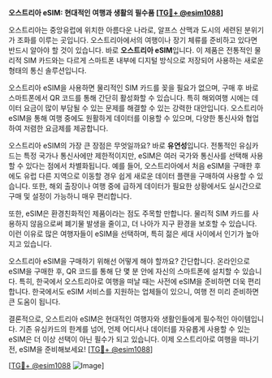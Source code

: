 **오스트리아 eSIM: 현대적인 여행과 생활의 필수품 [[TG💪+ @esim1088](https://t.me/s/esim1088)]**

오스트리아는 중앙유럽에 위치한 아름다운 나라로, 알프스 산맥과 도시의 세련된 분위기가 조화를 이루는 곳입니다. 오스트리아에서의 여행이나 장기 체류를 준비하고 있다면 반드시 알아야 할 것이 있습니다. 바로 **오스트리아 eSIM**입니다. 이 제품은 전통적인 물리적 SIM 카드와는 다르게 스마트폰 내부에 디지털 방식으로 저장되어 사용하는 새로운 형태의 통신 솔루션입니다.

오스트리아 eSIM을 사용하면 물리적인 SIM 카드를 꽂을 필요가 없으며, 구매 후 바로 스마트폰에서 QR 코드를 통해 간단히 활성화할 수 있습니다. 특히 해외여행 시에는 데이터 요금이 많이 부담될 수 있는 문제를 해결할 수 있는 강력한 대안입니다. 오스트리아 eSIM을 통해 여행 중에도 원활하게 데이터를 이용할 수 있으며, 다양한 통신사와 협업하여 저렴한 요금제를 제공합니다.

오스트리아 eSIM의 가장 큰 장점은 무엇일까요? 바로 **유연성**입니다. 전통적인 유심카드는 특정 국가나 통신사에만 제한적이지만, eSIM은 여러 국가와 통신사를 선택해 사용할 수 있다는 점에서 차별화됩니다. 예를 들어, 오스트리아에서 처음 eSIM을 구매한 후에도 유럽 다른 지역으로 이동할 경우 쉽게 새로운 데이터 플랜을 구매하여 사용할 수 있습니다. 또한, 해외 출장이나 여행 중에 급하게 데이터가 필요한 상황에서도 실시간으로 구매 및 설정이 가능하니 매우 편리합니다.

또한, eSIM은 환경친화적인 제품이라는 점도 주목할 만합니다. 물리적 SIM 카드를 사용하지 않음으로써 폐기물 발생을 줄이고, 더 나아가 지구 환경을 보호할 수 있습니다. 이런 이유로 많은 여행자들이 eSIM을 선택하며, 특히 젊은 세대 사이에서 인기가 높아지고 있습니다.

오스트리아 eSIM을 구매하기 위해선 어떻게 해야 할까요? 간단합니다. 온라인으로 eSIM을 구매한 후, QR 코드를 통해 단 몇 분 안에 자신의 스마트폰에 설치할 수 있습니다. 특히, 한국에서 오스트리아로 여행을 떠날 때는 사전에 eSIM을 준비하면 더욱 편리합니다. 한국에서도 eSIM 서비스를 지원하는 업체들이 있으니, 여행 전 미리 준비하면 큰 도움이 됩니다.

결론적으로, 오스트리아 eSIM은 현대적인 여행자와 생활인들에게 필수적인 아이템입니다. 기존 유심카드의 한계를 넘어, 언제 어디서나 데이터를 자유롭게 사용할 수 있는 eSIM은 더 이상 선택이 아닌 필수가 되고 있습니다. 이제 오스트리아로 여행을 떠나기 전, eSIM을 준비해보세요! [[TG💪+ @esim1088](https://t.me/s/esim1088)]

[[TG💪+ @esim1088](https://t.me/s/esim1088) ![Image](https://i.postimg.cc/Y0z9fWf4/image.png)]